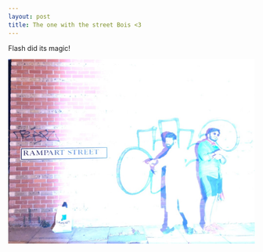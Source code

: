 ```yaml
---
layout: post
title: The one with the street Bois <3
---
```


Flash did its magic!

![Street bois](/images/flash_rennaisance.jpg)

